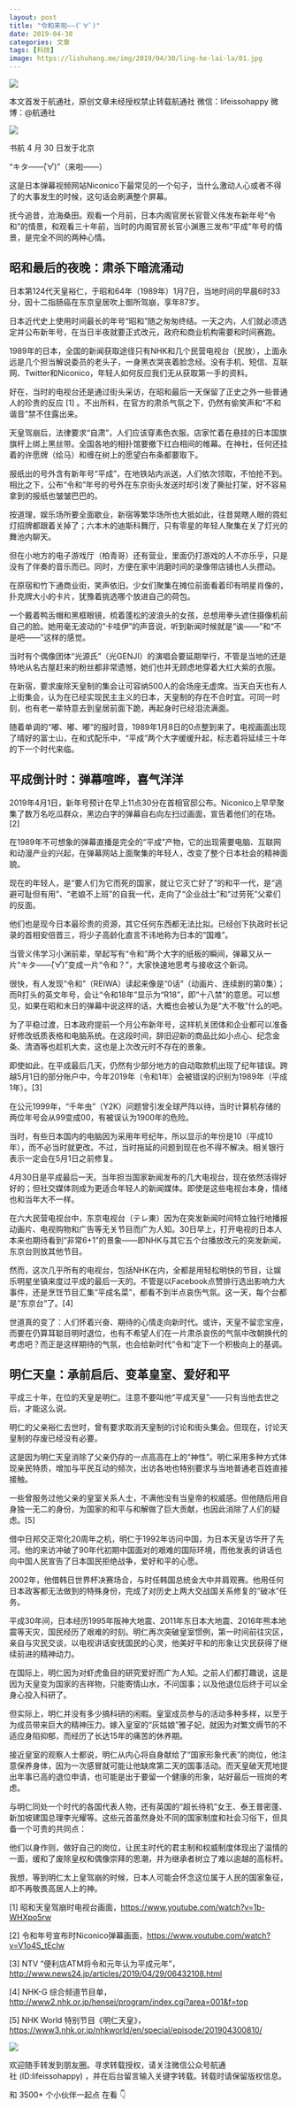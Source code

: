 ```yaml
---
layout: post
title: "令和来啦——(ﾟ∀ﾟ)"
date: 2019-04-30
categories: 文章
tags: [科技]
image: https://lishuhang.me/img/2019/04/30/ling-he-lai-la/01.jpg
---
```


![](https://lishuhang.me/img/2019/04/30/ling-he-lai-la/01.jpg)

本文首发于航通社，原创文章未经授权禁止转载航通社 微信：lifeissohappy 微博：@航通社

![](https://lishuhang.me/img/2019/04/30/ling-he-lai-la/02.jpg)

书航 4 月 30 日发于北京

“キタ——(゚∀゚)”（来啦——）

这是日本弹幕视频网站Niconico下最常见的一个句子，当什么激动人心或者不得了的大事发生的时候，这句话会刷满整个屏幕。

抚今追昔，沧海桑田。观看一个月前，日本内阁官房长官菅义伟发布新年号“令和”的情景，和观看三十年前，当时的内阁官房长官小渊惠三发布“平成”年号的情景，是完全不同的两种心情。

## 昭和最后的夜晚：肃杀下暗流涌动

日本第124代天皇裕仁，于昭和64年（1989年）1月7日，当地时间的早晨6时33分，因十二指肠癌在东京皇居吹上御所驾崩，享年87岁。

日本近代史上使用时间最长的年号“昭和”随之匆匆终结。一天之内，人们就必须选定并公布新年号，在当日半夜就要正式改元，政府和商业机构需要和时间赛跑。

1989年的日本，全国的新闻获取途径只有NHK和几个民营电视台（民放），上面永远是几个担当解说委员的老头子，一身黑衣哭丧着脸念经。没有手机、短信、互联网、Twitter和Niconico，年轻人如何反应我们无从获取第一手的资料。

好在，当时的电视台还是通过街头采访，在昭和最后一天保留了正史之外一些普通人的珍贵的反应 [1] 。不出所料，在官方的肃杀气氛之下，仍然有偷笑声和“不和谐音”禁不住露出来。

天皇驾崩后，法律要求“自肃”，人们应该穿素色衣服。店家忙着在悬挂的日本国旗旗杆上绑上黑丝带。全国各地的相扑馆要撤下红白相间的帷幕。在神社，任何还挂着的许愿牌（绘马）和缠在树上的愿望白布条都要取下。

报纸出的号外含有新年号“平成”，在地铁站内派送，人们依次领取，不怕抢不到。相比之下，公布“令和”年号的号外在东京街头发送时却引发了撕扯打架，好不容易拿到的报纸也皱皱巴巴的。

按道理，娱乐场所要全面歇业，新宿等繁华场所也大抵如此，往昔晃瞎人眼的霓虹灯招牌都跟着关掉了；六本木的迪斯科舞厅，只有零星的年轻人聚集在关了灯光的舞池内聊天。

但在小地方的电子游戏厅（柏青哥）还有营业，里面仍打游戏的人不亦乐乎，只是没有了伴奏的音乐而已。同时，方便在家中消磨时间的录像带店铺也人头攒动。

在原宿和竹下通商业街，笑声依旧。少女们聚集在摊位前面看着印有明星肖像的，扑克牌大小的卡片，犹豫着挑选哪个放进自己的荷包。

一个戴着鸭舌帽和黑框眼镜，梳着蓬松的波浪头的女孩，总想用拳头遮住摄像机前自己的脸。她用毫无波动的“卡哇伊”的声音说，听到新闻时候就是“诶——”和“不是吧——”这样的感觉。

当时有个偶像团体“光源氏”（光GENJI）的演唱会要延期举行，不管是当地的还是特地从名古屋赶来的粉丝都非常遗憾，她们也并无顾虑地穿着大红大紫的衣服。

在新宿，要求废除天皇制的集会让可容纳500人的会场座无虚席。当天白天也有人上街集会，认为在已经实现民主主义的日本，天皇制的存在不合时宜。可同一时刻，也有老一辈特意去到皇居前面下跪，再起身时已经泪流满面。

随着单调的“嘟、嘟、嘟”的报时音，1989年1月8日的0点整到来了。电视画面出现了晴好的富士山，在和式配乐中，“平成”两个大字缓缓升起，标志着将延续三十年的下一个时代来临。

## 平成倒计时：弹幕喧哗，喜气洋洋

2019年4月1日，新年号预计在早上11点30分在首相官邸公布。Niconico上早早聚集了数万名吃瓜群众，黑边白字的弹幕自右向左扫过画面，宣告着他们的在场。[2]

在1989年不可想象的弹幕直播是完全的“平成”产物，它的出现需要电脑、互联网和动漫产业的兴起，在弹幕网站上面聚集的年轻人，改变了整个日本社会的精神面貌。

现在的年轻人，是“要人们为它而死的国家，就让它灭亡好了”的和平一代，是“逃避可耻但有用”、“老娘不上班”的自我一代，走向了“企业战士”和“过劳死”父辈们的反面。

他们也是现今日本最珍贵的资源，其它任何东西都无法比拟。已经创下执政时长记录的首相安倍晋三，将少子高龄化直言不讳地称为日本的“国难”。

当菅义伟学习小渊前辈，举起写有“令和”两个大字的纸板的瞬间，弹幕又从一片“キタ——(゚∀゚)”变成一片“令和？”，大家快速地思考与接收这个新词。

很快，有人发现“令和”（REIWA）读起来像是“0话”（动画片、连续剧的第0集）；而R打头的英文年号，会让“令和18年”显示为“R18”，即“十八禁”的意思。可以想见，如果在昭和末日的弹幕中说这样的话，大概也会被认为是“大不敬”什么的吧。

为了平稳过渡，日本政府提前一个月公布新年号，这样机关团体和企业都可以准备好修改纸质表格和电脑系统。在这段时间，辞旧迎新的商品比如小点心、纪念金条、清酒等也趁机大卖，这也是上次改元时不存在的景象。

即使如此，在平成最后几天，仍然有少部分地方的自动取款机出现了纪年错误。跨越5月1日的部分账户中，今年2019年（令和1年）会被错误的识别为1989年（平成1年）。[3]

在公元1999年，“千年虫”（Y2K）问题曾引发全球严阵以待，当时计算机存储的两位年号会从99变成00，有被误认为1900年的危险。

当时，有些日本国内的电脑因为采用年号纪年，所以显示的年份是10（平成10年），而不必当时就更改。不过，当时拖延的问题到现在也不得不解决。相关银行表示一定会在5月1日之前修复。

4月30日是平成最后一天。当年担当国家新闻发布的几大电视台，现在依然活得好好的；但社交媒体则成为更适合年轻人的新闻媒体。即使是这些电视台本身，情绪也和当年大不一样。

在六大民营电视台中，东京电视台（テレ東）因为在突发新闻时间特立独行地播报动画片、电视购物和广告等无关节目而广为人知。30日早上，打开电视的日本人本来也期待看到“非常6+1”的景象——即NHK与其它五个台播放改元的突发新闻，东京台则放其他节目。

然而，这次几乎所有的电视台，包括NHK在内，全都是用轻松明快的节目，让娱乐明星坐镇来度过平成的最后一天的。不管是以Facebook点赞排行选出影响力大事件，还是烹饪节目汇集“平成名菜”，都看不到半点哀伤气氛。这一天，每个台都是“东京台”了。[4]

世道真的变了：人们怀着兴奋、期待的心情走向新时代。或许，天皇不留恋宝座，而要在仍算耳聪目明时退位，也有不希望人们在一片肃杀哀伤的气氛中改朝换代的考虑吧？而正是这样期待的气氛，也会给新时代“令和”定下一个积极向上的基调。

## 明仁天皇：承前启后、变革皇室、爱好和平

平成三十年，在位的天皇是明仁。注意不要叫他“平成天皇”——只有当他去世之后，才能这么说。

明仁的父亲裕仁去世时，曾有要求取消天皇制的讨论和街头集会。但现在，讨论天皇制的存废已经没有必要。

这是因为明仁天皇消除了父亲仍存的一点高高在上的“神性”。明仁采用多种方式体现亲民特质，增加与平民互动的频次，出访各地也特别要求与当地普通老百姓直接接触。

一些曾服务过他父亲的皇室关系人士，不满他没有当皇帝的权威感。但他随后用自身独一无二的身份，为国家的和平与和解做了巨大贡献，也因此消除了人们的疑虑。[5]

借中日邦交正常化20周年之机，明仁于1992年访问中国，为日本天皇访华开了先河。他的来访冲破了90年代初期中国面对的艰难的国际环境，而他发表的讲话也向中国人民宣告了日本国民拒绝战争，爱好和平的心愿。

2002年，他借韩日世界杯决赛场合，与时任韩国总统金大中并肩观赛。他用任何日本政客都无法做到的特殊身份，完成了对历史上两大交战国关系修复的“破冰”任务。

平成30年间，日本经历1995年阪神大地震、2011年东日本大地震、2016年熊本地震等天灾，国民经历了艰难的时刻。明仁再次突破皇室惯例，第一时间前往灾区，亲自与灾民交谈，以电视讲话安抚国民的心灵，他美好平和的形象让灾民获得了继续前进的精神动力。

在国际上，明仁因为对虾虎鱼目的研究爱好而广为人知。之前人们都打趣说，这是因为天皇变为国家的吉祥物，只能寄情山水，不问国事；以及他退位后终于可以全身心投入科研了。

但实际上，明仁并没有多少搞科研的闲暇。皇室成员参与的活动多种多样，以至于为成员带来巨大的精神压力。嫁入皇室的“灰姑娘”雅子妃，就因为对繁文缛节的不适应身陷抑郁，而经历了长达15年的痛苦的休养期。

接近皇室的观察人士都说，明仁从内心将自身献给了“国家形象代表”的岗位，他注意保养身体，因为一次感冒就可能让他缺席第二天的国事活动。而天皇破天荒地提出年事已高的退位申请，也可能是出于要留一个健康的形象，站好最后一班岗的考虑。

与明仁同处一个时代的各国代表人物，还有英国的“超长待机”女王、泰王普密蓬、新加坡建国总理李光耀等。这些元首虽然身处不同的国家制度和社会习俗下，但具备一个可贵的共同点：

他们以身作则，做好自己的岗位，让民主时代的君主制和权威制度体现出了温情的一面，缓和了废除皇权和偶像崇拜的思潮，并为继承者树立了难以逾越的高标杆。

我想，等到明仁太上皇驾崩的时候，日本人可能会怀念这位属于人民的国家象征，却不再敬畏高居人上的神。

[1] 昭和天皇驾崩时电视台画面，https://www.youtube.com/watch?v=1b-WHXpo5rw

[2] 令和年号宣布时Niconico弹幕画面，https://www.youtube.com/watch?v=V1o4S_tEcIw

[3] NTV “便利店ATM将令和元年认为平成元年”，http://www.news24.jp/articles/2019/04/29/06432108.html

[4] NHK-G 综合频道节目单，http://www2.nhk.or.jp/hensei/program/index.cgi?area=001&f=top

[5] NHK World 特别节目《明仁天皇》，https://www3.nhk.or.jp/nhkworld/en/special/episode/201904300810/

![](https://lishuhang.me/img/2019/04/30/ling-he-lai-la/03.jpg)

欢迎随手转发到朋友圈。寻求转载授权，请关注微信公众号航通社 (ID:lifeissohappy) ，并在后台留言输入关键字转载。转载时请保留版权信息。

和 3500+ 个小伙伴一起点 在看 👇